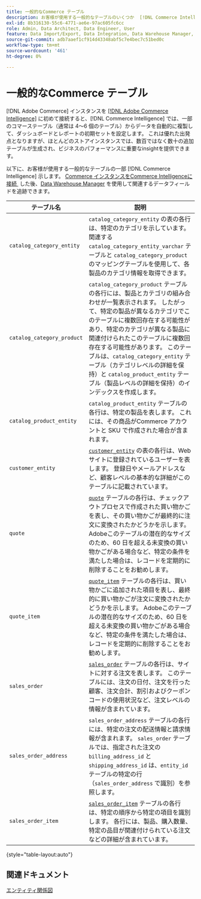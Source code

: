 ```yaml
---
title: 一般的なCommerce テーブル
description: お客様が使用する一般的なテーブルのいくつか  [!DNL Commerce Intelligence]  ついて説明します。
exl-id: 8b316130-55c6-4771-ae6e-97ac605fc6cc
role: Admin, Data Architect, Data Engineer, User
feature: Data Import/Export, Data Integration, Data Warehouse Manager, Commerce Tables
source-git-commit: adb7aaef1cf914d43348abf5c7e4bec7c51bed0c
workflow-type: tm+mt
source-wordcount: '461'
ht-degree: 0%

---
```


# 一般的なCommerce テーブル

[!DNL Adobe Commerce] インスタンスを [[!DNL Adobe Commerce Intelligence]](../importing-data/integrations/magento.md) に初めて接続すると、[!DNL Commerce Intelligence] では、一部のコマーステーブル（通常は 4～6 個のテーブル）からデータを自動的に複製して、ダッシュボードとレポートの初期セットを設定します。 これは優れた出発点となりますが、ほとんどのストアインスタンスでは、数百ではなく数十の追加テーブルが生成され、ビジネスのパフォーマンスに重要なinsightを提供できます。

以下に、お客様が使用する一般的なテーブルの一部 [!DNL Commerce Intelligence] 示します。 [Commerce インスタンスをCommerce Intelligenceに接続 &#x200B;](../../data-analyst/importing-data/integrations/magento.md) した後、[Data Warehouse Manager](../../data-analyst/data-warehouse-mgr/tour-dwm.md) を使用して関連するデータフィールドを追跡できます。

| テーブル名 | 説明 |
|---|---|
| `catalog_category_entity` | `catalog_category_entity` の表の各行は、特定のカテゴリを示しています。 関連する `catalog_category_entity_varchar` テーブルと `catalog_category_product` のマッピングテーブルを使用して、各製品のカテゴリ情報を取得できます。 |
| `catalog_category_product` | `catalog_category_product` テーブルの各行には、製品とカテゴリの組み合わせが一覧表示されます。 したがって、特定の製品が異なるカテゴリでこのテーブルに複数回存在する可能性があり、特定のカテゴリが異なる製品に関連付けられたこのテーブルに複数回存在する可能性があります。 このテーブルは、`catalog_category_entity` テーブル（カテゴリレベルの詳細を保持）と `catalog_product_entity` テーブル（製品レベルの詳細を保持）のインデックスを作成します。 |
| `catalog_product_entity` | `catalog_product_entity` テーブルの各行は、特定の製品を表します。 これには、その商品がCommerce アカウントと SKU で作成された場合が含まれます。 |
| `customer_entity` | [`customer_entity`](../data-warehouse-mgr/cust-ent-table.md) の表の各行は、Web サイトに登録されているユーザーを表します。 登録日やメールアドレスなど、顧客レベルの基本的な詳細がこのテーブルに記載されています。 |
| `quote` | [`quote`](../data-warehouse-mgr/sales-flat-quote-table.md) テーブルの各行は、チェックアウトプロセスで作成された買い物かごを表し、その買い物かごが最終的に注文に変換されたかどうかを示します。 Adobeこのテーブルの潜在的なサイズのため、60 日を超える未変換の買い物かごがある場合など、特定の条件を満たした場合は、レコードを定期的に削除することをお勧めします。 |
| `quote_item` | [`quote_item`](../data-warehouse-mgr/sales-flat-quote-item-table.md) テーブルの各行は、買い物かごに追加された項目を表し、最終的に買い物かごが注文に変換されたかどうかを示します。 Adobeこのテーブルの潜在的なサイズのため、60 日を超える未変換の買い物かごがある場合など、特定の条件を満たした場合は、レコードを定期的に削除することをお勧めします。 |
| `sales_order` | [`sales_order`](../data-warehouse-mgr/sales-flat-order-table.md) テーブルの各行は、サイトに対する注文を表します。 このテーブルには、注文の日付、注文を行った顧客、注文合計、割引およびクーポンコードの使用状況など、注文レベルの情報が含まれています。 |
| `sales_order_address` | `sales_order_address` テーブルの各行には、特定の注文の配送情報と請求情報が含まれます。 `sales_order` テーブルでは、指定された注文の `billing_address_id` と `shipping_address_id` は、`entity_id` テーブルの特定の行（`sales_order_address` で識別）を参照します。 |
| `sales_order_item` | [`sales_order_item`](../data-warehouse-mgr/sales-flat-quote-item-table.md) テーブルの各行は、特定の順序から特定の項目を識別します。 各行には、製品、購入数量、特定の品目が関連付けられている注文などの詳細が含まれています。 |

{style="table-layout:auto"}

## 関連ドキュメント

[エンティティ関係図](../data-warehouse-mgr/entity-rel-diag.md)
